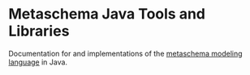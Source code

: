 # Metaschema Java Tools and Libraries

Documentation for and implementations of the [metaschema modeling language](https://github.com/usnistgov/metaschema) in Java.

